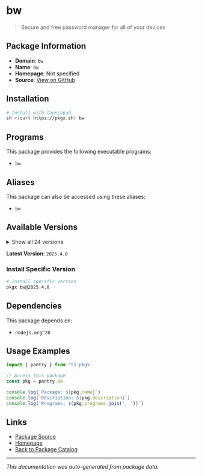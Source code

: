 # bw

> Secure and free password manager for all of your devices

## Package Information

- **Domain**: `bw`
- **Name**: `bw`
- **Homepage**: Not specified
- **Source**: [View on GitHub](https://github.com/pkgxdev/pantry/tree/main/projects/bitwarden.com/package.yml)

## Installation

```bash
# Install with launchpad
sh <(curl https://pkgx.sh) bw
```

## Programs

This package provides the following executable programs:

- `bw`

## Aliases

This package can also be accessed using these aliases:

- `bw`

## Available Versions

<details>
<summary>Show all 24 versions</summary>

- `2025.4.0`, `2025.3.0`, `2025.2.0`, `2025.1.3`, `2025.1.2`
- `2025.1.1`, `2025.1.0`, `2024.12.0`, `2024.11.1`, `2024.11.0`
- `2024.10.0`, `2024.9.0`, `2024.8.2`, `2024.8.1`, `2024.7.2`
- `2024.7.1`, `2024.6.1`, `2024.6.0`, `2024.4.1`, `2024.4.0`
- `2024.3.1`, `2024.2.1`, `2024.2.0`, `1.22.1`

</details>

**Latest Version**: `2025.4.0`

### Install Specific Version

```bash
# Install specific version
pkgx bw@2025.4.0
```

## Dependencies

This package depends on:

- `nodejs.org^20`

## Usage Examples

```typescript
import { pantry } from 'ts-pkgx'

// Access this package
const pkg = pantry.bw

console.log(`Package: ${pkg.name}`)
console.log(`Description: ${pkg.description}`)
console.log(`Programs: ${pkg.programs.join(', ')}`)
```

## Links

- [Package Source](https://github.com/pkgxdev/pantry/tree/main/projects/bitwarden.com/package.yml)
- [Homepage](#)
- [Back to Package Catalog](../package-catalog.md)

---

*This documentation was auto-generated from package data.*
